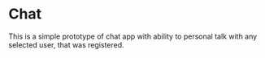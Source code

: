 # Chat

This is a simple prototype of chat app with ability to personal talk with any selected user, that was registered.
